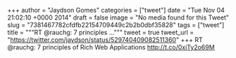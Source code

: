 
+++
author = "Jaydson Gomes"
categories = ["tweet"]
date = "Tue Nov 04 21:02:10 +0000 2014"
draft = false
image = "No media found for this Tweet"
slug = "7381467782cfdfb22154709449c2b2b0dbf35828"
tags = ["tweet"]
title = """RT @rauchg: 7 principles ..."""
tweet = true
tweet_url = "https://twitter.com/jaydson/status/529740409082511360"
+++
RT @rauchg: 7 principles of Rich Web Applications
http://t.co/0xiTy2o69M
